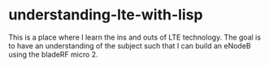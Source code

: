 # understanding-lte-with-lisp
This is a place where I learn the ins and outs of LTE technology. The goal is to have an understanding of the subject such that I can build an eNodeB using the bladeRF micro 2.
